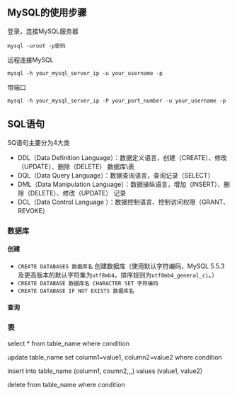 ## MySQL的使用步骤

登录，连接MySQL服务器

```solidity
mysql -uroot -p密码
```

远程连接MySQL

```
mysql -h your_mysql_server_ip -u your_username -p
```

带端口

```
mysql -h your_mysql_server_ip -P your_port_number -u your_username -p
```

## SQL语句

SQ语句主要分为4大类

- DDL（Data Definition Language）：数据定义语言，创建（CREATE）、修改（UPDATE）、删除（DELETE） 数据库\表
- DQL（Data Query Language）：数据查询语言，查询记录（SELECT）
- DML（Data Manipulation Language）：数据操纵语言，增加（INSERT）、删除（DELETE）、修改（UPDATE） 记录
- DCL（Data Control Language ）：数据控制语言、控制访问权限（GRANT、REVOKE）

### 数据库

#### 创建

- `CREATE DATABASES 数据库名` 创建数据库（使用默认字符编码，MySQL 5.5.3及更高版本的默认字符集为`utf8mb4`，排序规则为`utf8mb4_general_ci`。）
- `CREATE DATABASE 数据库名 CHARACTER SET 字符编码`
- `CREATE DATABASE IF NOT EXISTS 数据库名`

#### 查询

### 表



select * from table_name where condition

update table_name set column1=value1, column2=value2 where condition

insert into table_name (column1, coumn2,,,) values (value1, value2)

delete from table_name where condition